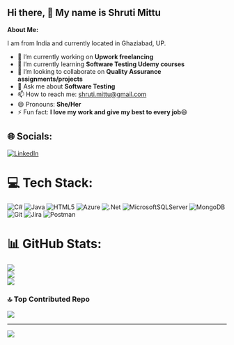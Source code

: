 ## Hi there, 👋 My name is Shruti Mittu

**About Me:**

I am from India and currently located in Ghaziabad, UP.

- 🔭 I’m currently working on **Upwork freelancing**
- 🌱 I’m currently learning **Software Testing Udemy courses**
- 👯 I’m looking to collaborate on **Quality Assurance assignments/projects**
- 💬 Ask me about **Software Testing** 
- 📫 How to reach me: shruti.mittu@gmail.com
- 😄 Pronouns: **She/Her**
- ⚡ Fun fact: **I love my work and give my best to every job**😄


## 🌐 Socials:
[![LinkedIn](https://img.shields.io/badge/LinkedIn-%230077B5.svg?logo=linkedin&logoColor=white)](https://linkedin.com/in/https://www.linkedin.com/in/shruti-mittu-a1793637/) 

# 💻 Tech Stack:
![C#](https://img.shields.io/badge/c%23-%23239120.svg?style=for-the-badge&logo=csharp&logoColor=white) ![Java](https://img.shields.io/badge/java-%23ED8B00.svg?style=for-the-badge&logo=openjdk&logoColor=white) ![HTML5](https://img.shields.io/badge/html5-%23E34F26.svg?style=for-the-badge&logo=html5&logoColor=white) ![Azure](https://img.shields.io/badge/azure-%230072C6.svg?style=for-the-badge&logo=microsoftazure&logoColor=white) ![.Net](https://img.shields.io/badge/.NET-5C2D91?style=for-the-badge&logo=.net&logoColor=white) ![MicrosoftSQLServer](https://img.shields.io/badge/Microsoft%20SQL%20Server-CC2927?style=for-the-badge&logo=microsoft%20sql%20server&logoColor=white) ![MongoDB](https://img.shields.io/badge/MongoDB-%234ea94b.svg?style=for-the-badge&logo=mongodb&logoColor=white) ![Git](https://img.shields.io/badge/git-%23F05033.svg?style=for-the-badge&logo=git&logoColor=white) ![Jira](https://img.shields.io/badge/jira-%230A0FFF.svg?style=for-the-badge&logo=jira&logoColor=white) ![Postman](https://img.shields.io/badge/Postman-FF6C37?style=for-the-badge&logo=postman&logoColor=white)
# 📊 GitHub Stats:
![](https://github-readme-stats.vercel.app/api?username=SMittu-2024&theme=dark&hide_border=false&include_all_commits=false&count_private=false)<br/>
![](https://github-readme-streak-stats.herokuapp.com/?user=SMittu-2024&theme=dark&hide_border=false)<br/>
![](https://github-readme-stats.vercel.app/api/top-langs/?username=SMittu-2024&theme=dark&hide_border=false&include_all_commits=false&count_private=false&layout=compact)

### 🔝 Top Contributed Repo
![](https://github-contributor-stats.vercel.app/api?username=SMittu-2024&limit=5&theme=dark&combine_all_yearly_contributions=true)

---
[![](https://visitcount.itsvg.in/api?id=SMittu-2024&icon=0&color=0)](https://visitcount.itsvg.in)
